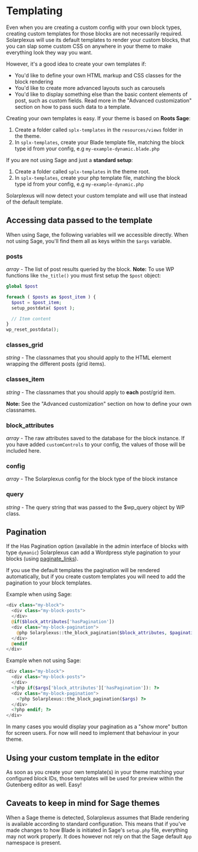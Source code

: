 # Templating

Even when you are creating a custom config with your own block types, creating custom templates for those blocks are not necessarily required. Solarplexus will use its default templates to render your custom blocks, that you can slap some custom CSS on anywhere in your theme to make everything look they way you want.

However, it's a good idea to create your own templates if:
- You'd like to define your own HTML markup and CSS classes for the block rendering
- You'd like to create more advanced layouts such as carousels
- You'd like to display something else than the basic content elements of post, such as custom fields. Read more in the "Advanced customization" section on how to pass such data to a template.

Creating your own templates is easy. If your theme is based on **Roots Sage**:
1. Create a folder called `splx-templates` in the `resources/views` folder in the theme.
2. In `splx-templates`, create your Blade template file, matching the block type id from your config, e.g `my-example-dynamic.blade.php`

If you are not using Sage and just a **standard setup**:
1. Create a folder called `splx-templates` in the theme root.
2. In `splx-templates`, create your php template file, matching the block type id from your config, e.g `my-example-dynamic.php`

Solarplexus will now detect your custom template and will use that instead of the default template.

## Accessing data passed to the template
When using Sage, the following variables will we accessible directly. When not using Sage, you'll find them all as keys within the `$args` variable.

### posts
_array_ - The list of post results queried by the block.
**Note:** To use WP functions like `the_title()` you must first setup the `$post` object:
```php
global $post

foreach ( $posts as $post_item ) {
  $post = $post_item;
  setup_postdata( $post );

  // Item content
}
wp_reset_postdata();
```

### classes_grid
_string_ - The classnames that you should apply to the HTML element wrapping the different posts (grid items).

### classes_item
_string_ - The classnames that you should apply to **each** post/grid item.

**Note:** See the "Advanced customization" section on how to define your own classnames.

### block_attributes
_array_ - The raw attributes saved to the database for the block instance. If you have added `customControls` to your config, the values of those will be included here.

### config
_array_ - The Solarplexus config for the block type of the block instance

### query
_string_ - The query string that was passed to the $wp_query object by WP class.

## Pagination
If the Has Pagination option (available in the admin interface of blocks with type `dymanic`) Solarplexus can add a Wordpress style pagination to your blocks (using [paginate_links](https://developer.wordpress.org/reference/functions/paginate_links/)).

If you use the default templates the pagination will be rendered automatically, but if you create custom templates you will need to add the pagination to your block templates.

Example when using Sage:

```php
<div class="my-block">
  <div class="my-block-posts">
  </div>
  @if($block_attributes['hasPagination'])
  <div class="my-block-pagination">
    @php Solarplexus::the_block_pagination($block_attributes, $pagination) @endphp
  </div>
  @endif
</div>
```

Example when not using Sage:

```php
<div class="my-block">
  <div class="my-block-posts">
  </div>
  <?php if($args['block_attributes']['hasPagination']): ?>
  <div class="my-block-pagination">
    <?php Solarplexus::the_block_pagination($args) ?>
  </div>
  <?php endif; ?>
</div>
```

In many cases you would display your pagination as a "show more" button for screen users. For now will need to implement that behaviour in your theme.

## Using your custom template in the editor
As soon as you create your own template(s) in your theme matching your configured block IDs, those templates will be used for preview within the Gutenberg editor as well. Easy!

## Caveats to keep in mind for Sage themes
When a Sage theme is detected, Solarplexus assumes that Blade rendering is available according to standard configuration. This means that if you've made changes to how Blade is initiated in Sage's `setup.php` file, everything may not work properly. It does however not rely on that the Sage default `App` namespace is present.

